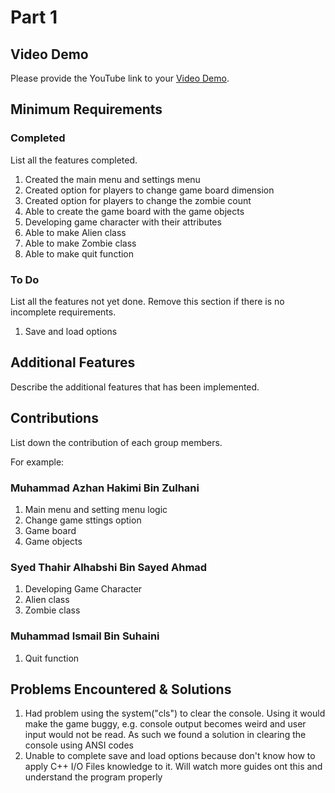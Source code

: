 # Part 1

## Video Demo

Please provide the YouTube link to your [Video Demo](https://youtube.com).

## Minimum Requirements

### Completed

List all the features completed.

1. Created the main menu and settings menu
2. Created option for players to change game board dimension
3. Created option for players to change the zombie count
4. Able to create the game board with the game objects 
5. Developing game character with their attributes
6. Able to make Alien class
7. Able to make Zombie class
8. Able to make quit function

### To Do

List all the features not yet done. Remove this section if there is no incomplete requirements.

1. Save and load options

## Additional Features

Describe the additional features that has been implemented.

## Contributions

List down the contribution of each group members.

For example:

### Muhammad Azhan Hakimi Bin Zulhani

1. Main menu and setting menu logic
2. Change game sttings option
3. Game board
4. Game objects

### Syed Thahir Alhabshi Bin Sayed Ahmad

1. Developing Game Character
2. Alien class
3. Zombie class

### Muhammad Ismail Bin Suhaini

1. Quit function

## Problems Encountered & Solutions

1. Had problem using the system("cls") to clear the console. Using it would make the game buggy, e.g. console output becomes weird and user input would not be read. As such we found a solution in clearing the console using ANSI codes
2. Unable to complete save and load options because don't know how to apply C++ I/O Files knowledge to it. Will watch more guides ont this and understand the program properly